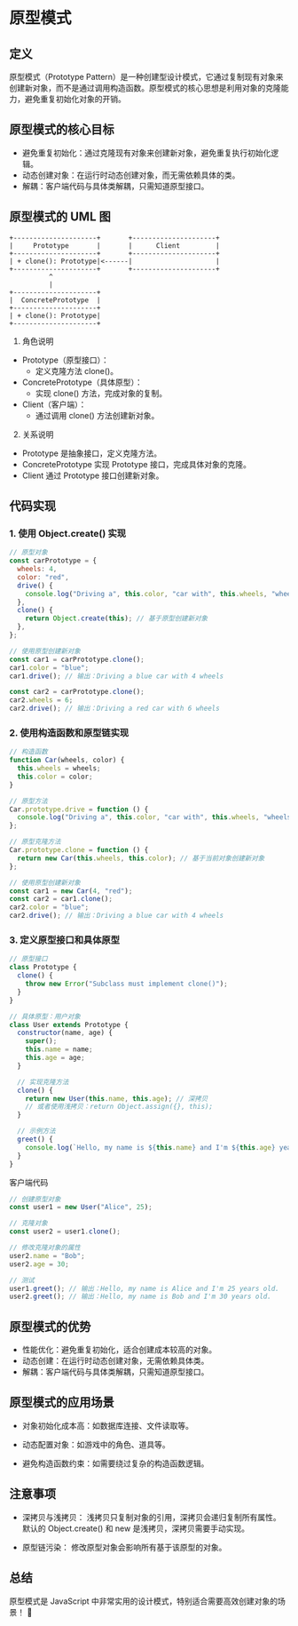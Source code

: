 # 原型模式

## 定义
原型模式（Prototype Pattern）是一种创建型设计模式，它通过复制现有对象来创建新对象，而不是通过调用构造函数。原型模式的核心思想是利用对象的克隆能力，避免重复初始化对象的开销。

## 原型模式的核心目标
- 避免重复初始化：通过克隆现有对象来创建新对象，避免重复执行初始化逻辑。
- 动态创建对象：在运行时动态创建对象，而无需依赖具体的类。
- 解耦：客户端代码与具体类解耦，只需知道原型接口。

## 原型模式的 UML 图
```plaintext
+---------------------+       +---------------------+
|     Prototype       |       |      Client         |
+---------------------+       +---------------------+
| + clone(): Prototype|<------|                     |
+---------------------+       +---------------------+
          ^
          |
+---------------------+
|  ConcretePrototype  |
+---------------------+
| + clone(): Prototype|
+---------------------+
```
1. 角色说明
- Prototype（原型接口）：
    - 定义克隆方法 clone()。
 - ConcretePrototype（具体原型）：
    - 实现 clone() 方法，完成对象的复制。
- Client（客户端）：
    - 通过调用 clone() 方法创建新对象。
2. 关系说明
- Prototype 是抽象接口，定义克隆方法。
- ConcretePrototype 实现 Prototype 接口，完成具体对象的克隆。
- Client 通过 Prototype 接口创建新对象。

## 代码实现

### 1. 使用 Object.create() 实现
```js
// 原型对象
const carPrototype = {
  wheels: 4,
  color: "red",
  drive() {
    console.log("Driving a", this.color, "car with", this.wheels, "wheels");
  },
  clone() {
    return Object.create(this); // 基于原型创建新对象
  },
};

// 使用原型创建新对象
const car1 = carPrototype.clone();
car1.color = "blue";
car1.drive(); // 输出：Driving a blue car with 4 wheels

const car2 = carPrototype.clone();
car2.wheels = 6;
car2.drive(); // 输出：Driving a red car with 6 wheels
```
### 2. 使用构造函数和原型链实现
```js
// 构造函数
function Car(wheels, color) {
  this.wheels = wheels;
  this.color = color;
}

// 原型方法
Car.prototype.drive = function () {
  console.log("Driving a", this.color, "car with", this.wheels, "wheels");
};

// 原型克隆方法
Car.prototype.clone = function () {
  return new Car(this.wheels, this.color); // 基于当前对象创建新对象
};

// 使用原型创建新对象
const car1 = new Car(4, "red");
const car2 = car1.clone();
car2.color = "blue";
car2.drive(); // 输出：Driving a blue car with 4 wheels
```

### 3. 定义原型接口和具体原型
```js
// 原型接口
class Prototype {
  clone() {
    throw new Error("Subclass must implement clone()");
  }
}

// 具体原型：用户对象
class User extends Prototype {
  constructor(name, age) {
    super();
    this.name = name;
    this.age = age;
  }

  // 实现克隆方法
  clone() {
    return new User(this.name, this.age); // 深拷贝
    // 或者使用浅拷贝：return Object.assign({}, this);
  }

  // 示例方法
  greet() {
    console.log(`Hello, my name is ${this.name} and I'm ${this.age} years old.`);
  }
}
```
客户端代码
```js
// 创建原型对象
const user1 = new User("Alice", 25);

// 克隆对象
const user2 = user1.clone();

// 修改克隆对象的属性
user2.name = "Bob";
user2.age = 30;

// 测试
user1.greet(); // 输出：Hello, my name is Alice and I'm 25 years old.
user2.greet(); // 输出：Hello, my name is Bob and I'm 30 years old.
```


## 原型模式的优势
- 性能优化：避免重复初始化，适合创建成本较高的对象。
- 动态创建：在运行时动态创建对象，无需依赖具体类。
- 解耦：客户端代码与具体类解耦，只需知道原型接口。

## 原型模式的应用场景
- 对象初始化成本高：如数据库连接、文件读取等。

- 动态配置对象：如游戏中的角色、道具等。

- 避免构造函数约束：如需要绕过复杂的构造函数逻辑。

## 注意事项
- 深拷贝与浅拷贝：
浅拷贝只复制对象的引用，深拷贝会递归复制所有属性。
默认的 Object.create() 和 new 是浅拷贝，深拷贝需要手动实现。

- 原型链污染：
修改原型对象会影响所有基于该原型的对象。

## 总结
原型模式是 JavaScript 中非常实用的设计模式，特别适合需要高效创建对象的场景！ 🚀


